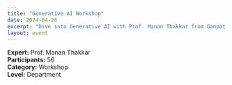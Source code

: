 ```yaml
---
title: "Generative AI Workshop"
date: 2024-04-26
excerpt: "Dive into Generative AI with Prof. Manan Thakkar from Ganpat University."
layout: event
---
```


**Expert:** Prof. Manan Thakkar  
**Participants:** 56  
**Category:** Workshop  
**Level:** Department
